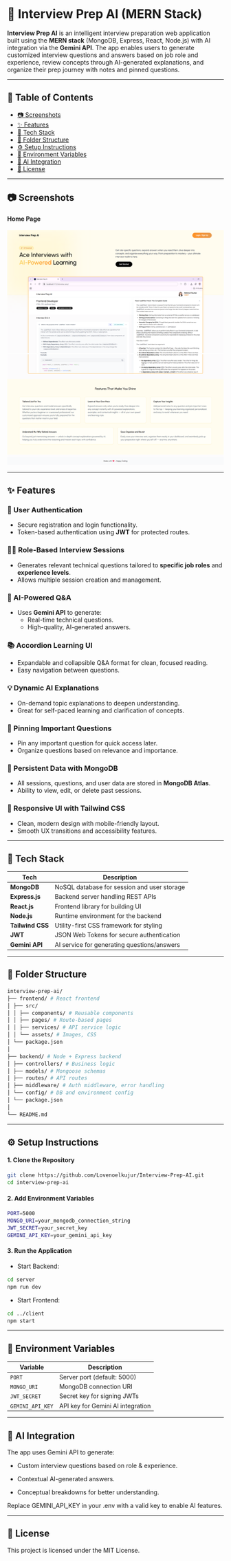 # 🧠 Interview Prep AI (MERN Stack)

**Interview Prep AI** is an intelligent interview preparation web application built using the **MERN stack** (MongoDB, Express, React, Node.js) with AI integration via the **Gemini API**. The app enables users to generate customized interview questions and answers based on job role and experience, review concepts through AI-generated explanations, and organize their prep journey with notes and pinned questions.

---

## 📌 Table of Contents

- [📷 Screenshots](#-screenshots)
- [✨ Features](#-features)
- [🧰 Tech Stack](#-tech-stack)
- [📁 Folder Structure](#-folder-structure)
- [⚙️ Setup Instructions](#️-setup-instructions)
- [🔐 Environment Variables](#-environment-variables)
- [🧠 AI Integration](#-ai-integration)
- [📄 License](#-license)

---

## 📷 Screenshots

#### Home Page
![Home Page Screenshot](./images/Home-screen-1.png)
![Home Page Screenshot](./images/Home-screen-2.png)



---

## ✨ Features

### 🔐 User Authentication
- Secure registration and login functionality.
- Token-based authentication using **JWT** for protected routes.

### 🧑‍💼 Role-Based Interview Sessions
- Generates relevant technical questions tailored to **specific job roles** and **experience levels**.
- Allows multiple session creation and management.

### 🤖 AI-Powered Q&A
- Uses **Gemini API** to generate:
  - Real-time technical questions.
  - High-quality, AI-generated answers.

### 📚 Accordion Learning UI
- Expandable and collapsible Q&A format for clean, focused reading.
- Easy navigation between questions.

### 💡 Dynamic AI Explanations
- On-demand topic explanations to deepen understanding.
- Great for self-paced learning and clarification of concepts.

### 📌 Pinning Important Questions
- Pin any important question for quick access later.
- Organize questions based on relevance and importance.

### 💾 Persistent Data with MongoDB
- All sessions, questions, and user data are stored in **MongoDB Atlas**.
- Ability to view, edit, or delete past sessions.

### 🎨 Responsive UI with Tailwind CSS
- Clean, modern design with mobile-friendly layout.
- Smooth UX transitions and accessibility features.

---

## 🧰 Tech Stack

| Tech              | Description                                  |
|-------------------|----------------------------------------------|
| **MongoDB**       | NoSQL database for session and user storage  |
| **Express.js**    | Backend server handling REST APIs            |
| **React.js**      | Frontend library for building UI             |
| **Node.js**       | Runtime environment for the backend          |
| **Tailwind CSS**  | Utility-first CSS framework for styling      |
| **JWT**           | JSON Web Tokens for secure authentication    |
| **Gemini API**    | AI service for generating questions/answers  |

---

## 📁 Folder Structure

```bash
interview-prep-ai/
├── frontend/ # React frontend
│ ├── src/
│ │ ├── components/ # Reusable components
│ │ ├── pages/ # Route-based pages
│ │ ├── services/ # API service logic
│ │ └── assets/ # Images, CSS
│ └── package.json
│
├── backend/ # Node + Express backend
│ ├── controllers/ # Business logic
│ ├── models/ # Mongoose schemas
│ ├── routes/ # API routes
│ ├── middleware/ # Auth middleware, error handling
│ └── config/ # DB and environment config
│ └── package.json
│
└── README.md
```


---

## ⚙️ Setup Instructions

#### 1. Clone the Repository

```bash
git clone https://github.com/Lovenoelkujur/Interview-Prep-AI.git
cd interview-prep-ai
```

#### 2. Add Environment Variables
```bash
PORT=5000
MONGO_URI=your_mongodb_connection_string
JWT_SECRET=your_secret_key
GEMINI_API_KEY=your_gemini_api_key
```

#### 3. Run the Application

- Start Backend:

```bash
cd server
npm run dev
```

- Start Frontend:
```bash
cd ../client
npm start
```

---

## 🔐 Environment Variables

| Variable         | Description                       |
| ---------------- | --------------------------------- |
| `PORT`           | Server port (default: 5000)       |
| `MONGO_URI`      | MongoDB connection URI            |
| `JWT_SECRET`     | Secret key for signing JWTs       |
| `GEMINI_API_KEY` | API key for Gemini AI integration |

---

## 🧠 AI Integration

The app uses Gemini API to generate:

- Custom interview questions based on role & experience.

- Contextual AI-generated answers.

- Conceptual breakdowns for better understanding.

Replace GEMINI_API_KEY in your .env with a valid key to enable AI features.

---

## 📄 License

This project is licensed under the MIT License.